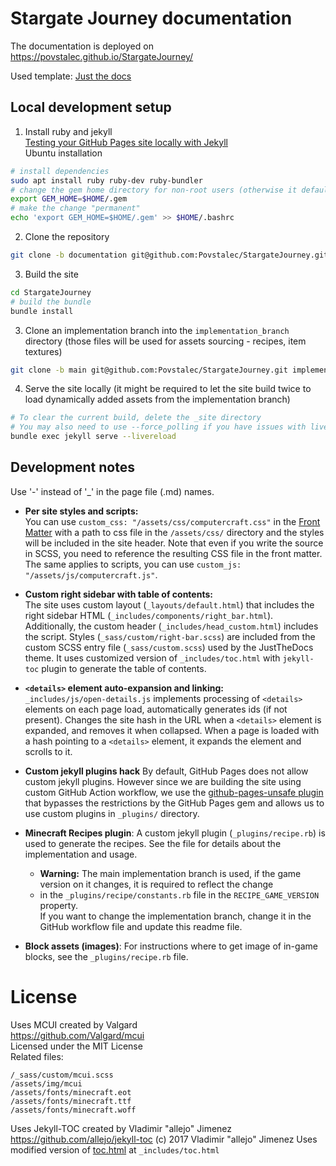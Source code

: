 # Stargate Journey documentation
The documentation is deployed on https://povstalec.github.io/StargateJourney/

Used template: [Just the docs](https://just-the-docs.com/)

## Local development setup
1. Install ruby and jekyll  
   [Testing your GitHub Pages site locally with Jekyll](https://docs.github.com/en/pages/setting-up-a-github-pages-site-with-jekyll/testing-your-github-pages-site-locally-with-jekyll)  
Ubuntu installation
```bash
# install dependencies
sudo apt install ruby ruby-dev ruby-bundler
# change the gem home directory for non-root users (otherwise it defaults to /var)
export GEM_HOME=$HOME/.gem
# make the change "permanent"
echo 'export GEM_HOME=$HOME/.gem' >> $HOME/.bashrc
```
2. Clone the repository  
```bash
git clone -b documentation git@github.com:Povstalec/StargateJourney.git
```
3. Build the site
```bash
cd StargateJourney
# build the bundle
bundle install
```
3. Clone an implementation branch into the `implementation_branch` directory (those files will be used for assets sourcing - recipes, item textures)  
```bash
git clone -b main git@github.com:Povstalec/StargateJourney.git implementation_branch
```
4. Serve the site locally (it might be required to let the site build twice to load dynamically added assets from the implementation branch)  
```bash
# To clear the current build, delete the _site directory
# You may also need to use --force_polling if you have issues with livereload (e.g. on WSL)
bundle exec jekyll serve --livereload
```

## Development notes
Use '-' instead of '_' in the page file (.md) names.

- **Per site styles and scripts:**  
You can use `custom_css: "/assets/css/computercraft.css"` in the [Front Matter](https://jekyllrb.com/docs/front-matter/)
with a path to css file in the `/assets/css/` directory and the styles will be included in the site header.
Note that even if you write the source in SCSS, you need to reference the resulting CSS file in the front matter.
The same applies to scripts, you can use `custom_js: "/assets/js/computercraft.js"`.

- **Custom right sidebar with table of contents:**  
The site uses custom layout (`_layouts/default.html`) that includes the right sidebar HTML (`_includes/components/right_bar.html`).
Additionally, the custom header (`_includes/head_custom.html`) includes the script.
Styles (`_sass/custom/right-bar.scss`) are included from the custom SCSS entry file (`_sass/custom.scss`) used by the JustTheDocs theme.
It uses customized version of `_includes/toc.html` with `jekyll-toc` plugin to generate the table of contents.

- **`<details>` element auto-expansion and linking:**  
`_includes/js/open-details.js` implements processing of `<details>` elements on each page load, automatically generates ids (if not present).
Changes the site hash in the URL when a `<details>` element is expanded, and removes it when collapsed.
When a page is loaded with a hash pointing to a `<details>` element, it expands the element and scrolls to it.

- **Custom jekyll plugins hack**
By default, GitHub Pages does not allow custom jekyll plugins.
However since we are building the site using custom GitHub Action workflow,
we use the [github-pages-unsafe plugin](https://github.com/OpenKneeboard/OpenKneeboard/blob/f44354d5a3021814d8dc056f4f98b61116d1ccd1/docs/_plugins/github-pages-unsafe.rb) 
that bypasses the restrictions by the GitHub Pages gem and allows us to use custom plugins in `_plugins/` directory.

- **Minecraft Recipes plugin**:
A custom jekyll plugin (`_plugins/recipe.rb`) is used to generate the recipes.
See the file for details about the implementation and usage.  
  - **Warning:** The main implementation branch is used, if the game version on it changes, it is required to reflect the change
  - in the `_plugins/recipe/constants.rb` file in the `RECIPE_GAME_VERSION` property.  
  If you want to change the implementation branch, change it in the GitHub workflow file and update this readme file.

- **Block assets (images)**:
For instructions where to get image of in-game blocks, see the `_plugins/recipe.rb` file.

# License

Uses MCUI created by Valgard  
https://github.com/Valgard/mcui  
Licensed under the MIT License  
Related files: 
```
/_sass/custom/mcui.scss
/assets/img/mcui
/assets/fonts/minecraft.eot
/assets/fonts/minecraft.ttf
/assets/fonts/minecraft.woff
```

Uses Jekyll-TOC created by Vladimir "allejo" Jimenez
https://github.com/allejo/jekyll-toc
(c) 2017 Vladimir "allejo" Jimenez
Uses modified version of [toc.html](https://github.com/allejo/jekyll-toc/blob/master/_includes/toc.html) at `_includes/toc.html`
